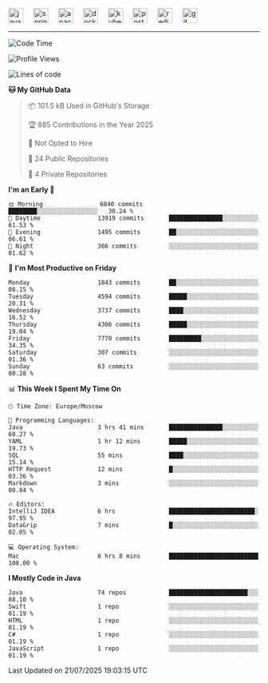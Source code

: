 <p align="left">
  <img src="https://cdn.jsdelivr.net/gh/devicons/devicon/icons/java/java-original.svg" style="height: 30px; width: 30px;" alt="java logo" />
  <img width="12" />
  <img src="https://cdn.jsdelivr.net/gh/devicons/devicon/icons/spring/spring-original.svg" style="height: 30px; width: 30px;" alt="spring logo" />
  <img width="12" />
  <img src="https://cdn.jsdelivr.net/gh/devicons/devicon/icons/apachekafka/apachekafka-original.svg" style="height: 30px; width: 30px;" alt="apachekafka logo" />
  <img width="12" />
  <img src="https://cdn.jsdelivr.net/gh/devicons/devicon/icons/docker/docker-original.svg" style="height: 30px; width: 30px;" alt="docker logo" />
  <img width="12" />
  <img src="https://cdn.jsdelivr.net/gh/devicons/devicon/icons/kubernetes/kubernetes-plain.svg" style="height: 30px; width: 30px;" alt="kubernetes logo" />
  <img width="12" />
  <img src="https://cdn.jsdelivr.net/gh/devicons/devicon/icons/postgresql/postgresql-original.svg" style="height: 30px; width: 30px;" alt="postgresql logo" />
  <img width="12" />
  <img src="https://cdn.jsdelivr.net/gh/devicons/devicon/icons/redis/redis-original.svg" style="height: 30px; width: 30px;" alt="redis logo" />
  <img width="12" />
  <img src="https://cdn.jsdelivr.net/gh/devicons/devicon/icons/git/git-original.svg" style="height: 30px; width: 30px;" alt="git logo" />
</p>


<!--<img src="https://media.giphy.com/media/LnQjpWaON8nhr21vNW/giphy.gif" width="60"> <em><b>I love connecting with different people</b> so if you want to say <b>hi, I'll be happy to meet you more!</b> 😊 </em> -->

---
<!--START_SECTION:waka-->
![Code Time](http://img.shields.io/badge/Code%20Time-2%2C362%20hrs%2030%20mins-blue)

![Profile Views](http://img.shields.io/badge/Profile%20Views-0-blue)

![Lines of code](https://img.shields.io/badge/From%20Hello%20World%20I%27ve%20Written-6.2%20million%20lines%20of%20code-blue)

**🐱 My GitHub Data** 

> 📦 101.5 kB Used in GitHub's Storage 
 > 
> 🏆 885 Contributions in the Year 2025
 > 
> 🚫 Not Opted to Hire
 > 
> 📜 24 Public Repositories 
 > 
> 🔑 4 Private Repositories 
 > 
**I'm an Early 🐤** 

```text
🌞 Morning                6840 commits        ████████░░░░░░░░░░░░░░░░░   30.24 % 
🌆 Daytime                13919 commits       ███████████████░░░░░░░░░░   61.53 % 
🌃 Evening                1495 commits        ██░░░░░░░░░░░░░░░░░░░░░░░   06.61 % 
🌙 Night                  366 commits         ░░░░░░░░░░░░░░░░░░░░░░░░░   01.62 % 
```
📅 **I'm Most Productive on Friday** 

```text
Monday                   1843 commits        ██░░░░░░░░░░░░░░░░░░░░░░░   08.15 % 
Tuesday                  4594 commits        █████░░░░░░░░░░░░░░░░░░░░   20.31 % 
Wednesday                3737 commits        ████░░░░░░░░░░░░░░░░░░░░░   16.52 % 
Thursday                 4306 commits        █████░░░░░░░░░░░░░░░░░░░░   19.04 % 
Friday                   7770 commits        █████████░░░░░░░░░░░░░░░░   34.35 % 
Saturday                 307 commits         ░░░░░░░░░░░░░░░░░░░░░░░░░   01.36 % 
Sunday                   63 commits          ░░░░░░░░░░░░░░░░░░░░░░░░░   00.28 % 
```


📊 **This Week I Spent My Time On** 

```text
🕑︎ Time Zone: Europe/Moscow

💬 Programming Languages: 
Java                     3 hrs 41 mins       ███████████████░░░░░░░░░░   60.27 % 
YAML                     1 hr 12 mins        █████░░░░░░░░░░░░░░░░░░░░   19.73 % 
SQL                      55 mins             ████░░░░░░░░░░░░░░░░░░░░░   15.14 % 
HTTP Request             12 mins             █░░░░░░░░░░░░░░░░░░░░░░░░   03.36 % 
Markdown                 3 mins              ░░░░░░░░░░░░░░░░░░░░░░░░░   00.84 % 

🔥 Editors: 
IntelliJ IDEA            6 hrs               ████████████████████████░   97.95 % 
DataGrip                 7 mins              █░░░░░░░░░░░░░░░░░░░░░░░░   02.05 % 

💻 Operating System: 
Mac                      6 hrs 8 mins        █████████████████████████   100.00 % 
```

**I Mostly Code in Java** 

```text
Java                     74 repos            ██████████████████████░░░   88.10 % 
Swift                    1 repo              ░░░░░░░░░░░░░░░░░░░░░░░░░   01.19 % 
HTML                     1 repo              ░░░░░░░░░░░░░░░░░░░░░░░░░   01.19 % 
C#                       1 repo              ░░░░░░░░░░░░░░░░░░░░░░░░░   01.19 % 
JavaScript               1 repo              ░░░░░░░░░░░░░░░░░░░░░░░░░   01.19 % 
```




 Last Updated on 21/07/2025 19:03:15 UTC
<!--END_SECTION:waka-->


<!--
**SimakovIgor/SimakovIgor** is a ✨ _special_ ✨ repository because its `README.md` (this file) appears on your GitHub profile.

Here are some ideas to get you started:

- 🔭 I’m currently working on ...
- 🌱 I’m currently learning ...
- 👯 I’m looking to collaborate on ...
- 🤔 I’m looking for help with ...
- 💬 Ask me about ...
- 📫 How to reach me: ...
- 😄 Pronouns: ...
- ⚡ Fun fact: ...
-->
